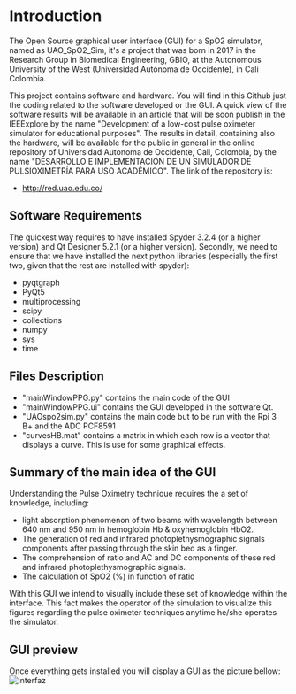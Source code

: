 # Introduction
The Open Source graphical user interface (GUI) for a SpO2 simulator, named as UAO_SpO2_Sim, it's a project that was born in 2017 in the Research Group in Biomedical Engineering, GBIO, at the Autonomous University of the West (Universidad Autónoma de Occidente), in Cali Colombia.

This project contains software and hardware. You will find in this Github just the coding related to the software developed or the GUI. A quick view of the software results will be available in an article that will be soon publish in the IEEExplore by the name "Development of a low-cost pulse oximeter simulator for educational purposes". The results in detail, containing also the hardware, will be available for the public in general in the online repository of Universidad Autonoma de Occidente, Cali, Colombia, by the name "DESARROLLO E IMPLEMENTACIÓN DE UN SIMULADOR DE PULSIOXIMETRÍA PARA USO ACADÉMICO". The link of the repository is:

* http://red.uao.edu.co/

## Software Requirements

The quickest way requires to have installed Spyder 3.2.4 (or a higher version) and Qt Designer 5.2.1 (or a higher version).
Secondly, we need to ensure that we have installed the next python libraries (especially the first two, given that the rest are installed with spyder):

* pyqtgraph
* PyQt5
* multiprocessing
* scipy
* collections
* numpy
* sys
* time

## Files Description
* "mainWindowPPG.py" contains the main code of the GUI
* "mainWindowPPG.ui" contains the GUI developed in the software Qt. 
* "UAOspo2sim.py" contains the main code but to be run with the Rpi 3 B+ and the ADC PCF8591
* "curvesHB.mat" contains a matrix in which each row is a vector that displays a curve. This is use for some graphical effects. 

## Summary of the main idea of the GUI 
Understanding the Pulse Oximetry technique requires the a set of knowledge, including:
- light absorption phenomenon of two beams with wavelength between 640 nm and 950 nm in hemoglobin Hb & oxyhemoglobin HbO2.
- The generation of red and infrared photoplethysmographic signals components after passing through the skin bed as a finger.
- The comprehension of ratio and AC and DC components of these red and infrared photoplethysmographic signals.
- The calculation of SpO2 (%) in function of ratio

With this GUI we intend to visually include these set of knowledge within the interface. This fact makes the operator of the simulation to visualize this figures regarding the pulse oximeter techniques anytime he/she operates the simulator.

## GUI preview
Once everything gets installed you will display a GUI as the picture bellow:
![interfaz](https://user-images.githubusercontent.com/15948497/47217427-37407780-d3a0-11e8-9995-735536e6769b.jpg)
